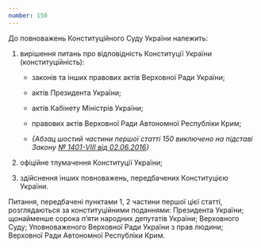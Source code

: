 ```yaml
---
number: 150
---
```


До повноважень Конституційного Суду України належить:

1) вирішення питань про відповідність Конституції України (конституційність):

    - законів та інших правових актів Верховної Ради України;

    - актів Президента України;

    - актів Кабінету Міністрів України;

    - правових актів Верховної Ради Автономної Республіки Крим;

    - *{Абзац шостий частини першої статті 150 виключено на підставі
      Закону [№ 1401-VIII від 02.06.2016](https://zakon.rada.gov.ua/laws/show/1401-19#n166)}*

2) офіційне тлумачення Конституції України;

3) здійснення інших повноважень, передбачених Конституцією України.

Питання, передбачені пунктами 1, 2 частини першої цієї статті, розглядаються за конституційними поданнями: Президента
України; щонайменше сорока п’яти народних депутатів України; Верховного Суду; Уповноваженого Верховної Ради України з
прав людини; Верховної Ради Автономної Республіки Крим.